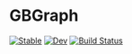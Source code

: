# GBGraph

[![Stable](https://img.shields.io/badge/docs-stable-blue.svg)](https://Wimmerer.github.io/GBGraph.jl/stable)
[![Dev](https://img.shields.io/badge/docs-dev-blue.svg)](https://Wimmerer.github.io/GBGraph.jl/dev)
[![Build Status](https://github.com/Wimmerer/GBGraph.jl/actions/workflows/CI.yml/badge.svg?branch=main)](https://github.com/Wimmerer/GBGraph.jl/actions/workflows/CI.yml?query=branch%3Amain)
